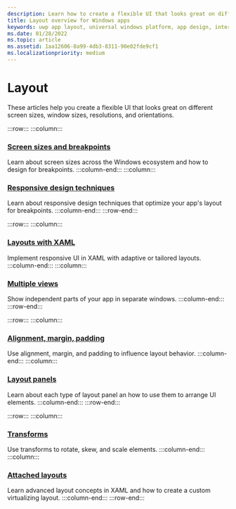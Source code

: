 ```yaml
---
description: Learn how to create a flexible UI that looks great on different screen sizes, window sizes, resolutions, and orientations.
title: Layout overview for Windows apps
keywords: uwp app layout, universal windows platform, app design, interface
ms.date: 01/28/2022
ms.topic: article
ms.assetid: 1aa12606-8a99-4db3-8311-90e02fde9cf1
ms.localizationpriority: medium
---
```


# Layout

These articles help you create a flexible UI that looks great on different screen sizes, window sizes, resolutions, and orientations.

:::row:::
    :::column:::
### [Screen sizes and breakpoints](screen-sizes-and-breakpoints-for-responsive-design.md)
Learn about screen sizes across the Windows ecosystem and how to design for breakpoints.
    :::column-end:::
    :::column:::
### [Responsive design techniques](responsive-design.md)
Learn about responsive design techniques that optimize your app's layout for breakpoints.
    :::column-end:::
:::row-end:::

:::row:::
    :::column:::
### [Layouts with XAML](layouts-with-xaml.md)
Implement responsive UI in XAML with adaptive or tailored layouts.
    :::column-end:::
    :::column:::
### [Multiple views](show-multiple-views.md)
Show independent parts of your app in separate windows.
    :::column-end:::
:::row-end:::

:::row:::
    :::column:::
### [Alignment, margin, padding](alignment-margin-padding.md)
Use alignment, margin, and padding to influence layout behavior.
    :::column-end:::
    :::column:::
### [Layout panels](layout-panels.md)
Learn about each type of layout panel an how to use them to arrange UI elements.
    :::column-end:::
:::row-end:::

:::row:::
    :::column:::
### [Transforms](transforms.md)
Use transforms to rotate, skew, and scale elements.
    :::column-end:::
    :::column:::
### [Attached layouts](attached-layouts.md)
Learn advanced layout concepts in XAML and how to create a custom virtualizing layout.
    :::column-end:::
:::row-end:::
